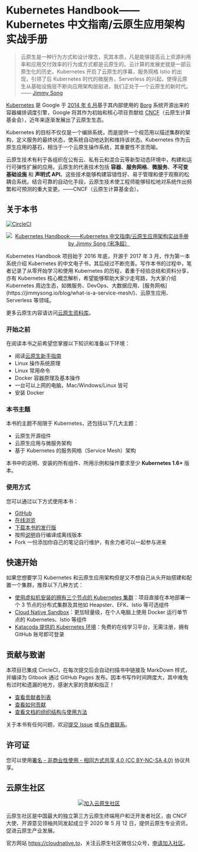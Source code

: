# Kubernetes Handbook——Kubernetes 中文指南/云原生应用架构实战手册

> 云原生是一种行为方式和设计理念，究其本质，凡是能够提高云上资源利用率和应用交付效率的行为或方式都是云原生的。云计算的发展史就是一部云原生化的历史。Kubernetes 开启了云原生的序幕，服务网格 Istio 的出现，引领了后 Kubernetes 时代的微服务，Serverless 的兴起，使得云原生从基础设施层不断向应用架构层挺进，我们正处于一个云原生的新时代。—— [Jimmy Song](https://jimmysong.io)

[Kubernetes](http://kubernetes.io) 是 Google 于 [2014 年 6 月](https://jimmysong.io/cloud-native/note/open-source/)基于其内部使用的 [Borg](https://research.google.com/pubs/pub43438.html) 系统开源出来的容器编排调度引擎，Google 将其作为初始和核心项目贡献给 [CNCF](https://cncf.io)（云原生计算基金会），近年来逐渐发展出了云原生生态。

Kubernetes 的目标不仅仅是一个编排系统，而是提供一个规范用以描述集群的架构，定义服务的最终状态，使系统自动地达到和维持该状态。Kubernetes 作为云原生应用的基石，相当于一个云原生操作系统，其重要性不言而喻。

云原生技术有利于各组织在公有云、私有云和混合云等新型动态环境中，构建和运行可弹性扩展的应用。云原生的代表技术包括 **容器**、**服务网格**、**微服务**、**不可变基础设施** 和 **声明式 API**。这些技术能够构建容错性好、易于管理和便于观察的松耦合系统。结合可靠的自动化手段，云原生技术使工程师能够轻松地对系统作出频繁和可预测的重大变更。——CNCF（云原生计算基金会）。

## 关于本书

<p align="left">
  <a href="https://circleci.com/gh/rootsongjc/kubernetes-handbook/tree/master">
    <img src="https://circleci.com/gh/rootsongjc/kubernetes-handbook/tree/master.svg?style=svg" alt="CircleCI"/>
  </a>
</p>
<p align="center">
  <a href="https://jimmysong.io/kubernetes-handbook/">
    <img src="cover-thumbnail.jpg" title="Kubernetes Handbook——Kubernetes 中文指南/云原生应用架构实战手册 by Jimmy Song（宋净超）" alt="Kubernetes Handbook——Kubernetes 中文指南/云原生应用架构实战手册 by Jimmy Song (宋净超）">
  </a>
</p>
Kubernetes Handbook 项目始于 2016 年底，开源于 2017 年 3 月，作为第一本系统介绍 Kubernetes 的中文电子书，其后经过不断完善。写作本书的过程中，笔者记录了从零开始学习和使用 Kubernetes 的历程，着重于经验总结和资料分享，亦有 Kubernetes 核心概念解析，希望能够帮助大家少走弯路，为大家介绍 Kubernetes 周边生态，如微服务、DevOps、大数据应用、[服务网格](https://jimmysong.io/blog/what-is-a-service-mesh/)、云原生应用、Serverless 等领域。

更多云原生内容请访问[云原生资料库](https://jimmysong.io/docs/)。

### 开始之前

在阅读本书之前希望您掌握以下知识和准备以下环境：

- 阅读[云原生新手指南](cloud-native/quick-start.md)
- Linux 操作系统原理
- Linux 常用命令
- Docker 容器原理及基本操作
- 一台可以上网的电脑，Mac/Windows/Linux 皆可
- 安装 Docker

### 本书主题

本书的主题不局限于 Kubernetes，还包括以下几大主题：

- 云原生开源组件
- 云原生应用与微服务架构
- 基于 Kubernetes 的服务网格（Service Mesh）架构

本书中的说明、安装的所有组件、所用示例和操作要求至少 **Kubernetes 1.6+** 版本。

### 使用方式

您可以通过以下方式使用本书：

- [GitHub](https://github.com/rootsongjc/kubernetes-handbook)
- [在线浏览](https://jimmysong.io/kubernetes-handbook/)
- [下载本书的发行版](https://github.com/rootsongjc/kubernetes-handbook/releases)
- 按照[说明](https://github.com/rootsongjc/kubernetes-handbook/blob/master/CODE_OF_CONDUCT.md)自行编译成离线版本
- Fork 一份添加你自己的笔记自行维护，有余力者可以一起参与进来

## 快速开始

如果您想要学习 Kubernetes 和云原生应用架构但是又不想自己从头开始搭建和配置一个集群，推荐以下几种方式：

- [使用虚拟机安装的拥有三个节点的 Kubernetes 集群](https://github.com/rootsongjc/kubernetes-vagrant-centos-cluster)：项目直接在本地部署一个 3 节点的分布式集群及其他如 Heapster、EFK、Istio 等可选组件
- [Cloud Native Sandbox](https://github.com/rootsongjc/cloud-native-sandbox)：更加轻量级，在个人电脑上使用 Docker 运行单节点的 Kubernetes、Istio 等组件
- [Katacoda 提供的 Kubernetes 环境](https://katacoda.com/kubernetes)：免费的在线学习平台，无需注册，拥有 GitHub 账号即可登录

## 贡献与致谢

本项目已集成 CircleCI，在每次提交后会自动扫描书中链接及 MarkDown 样式，并编译为 Gitbook 通过 GitHub Pages 发布。因本书写作时间跨度大，其中难免有过时和遗漏的地方，感谢大家的贡献和指正！

- [查看贡献者列表](https://github.com/rootsongjc/kubernetes-handbook/graphs/contributors)
- [查看如何贡献](https://github.com/rootsongjc/kubernetes-handbook/blob/master/CONTRIBUTING.md)
- [查看文档的组织结构与使用方法](https://github.com/rootsongjc/kubernetes-handbook/blob/master/CODE_OF_CONDUCT.md)

关于本书有任何问题，欢迎[提交 Issue](https://github.com/rootsongjc/kubernetes-handbook/issues/new) 或[与作者联系](https://jimmysong.io/contact/)。

## 许可证

您可以使用[署名 - 非商业性使用 - 相同方式共享 4.0 (CC BY-NC-SA 4.0)](https://creativecommons.org/licenses/by-nc-sa/4.0/deed.zh)  协议共享。

## 云原生社区

<p align="center">
  <a href="https://cloudnative.to">
    <img src="./images/github-banner.jpg" alt="加入云原生社区" title="加入云原生社区">
  </a>
</p>

云原生社区是中国最大的独立第三方云原生终端用户和泛开发者社区，由 CNCF 大使、开源意见领袖共同发起成立于 2020 年 5 月 12 日，提供云原生专业资讯，促进云原生产业发展。

官方网站 <https://cloudnative.to>，关注云原生社区微信公众号，[申请加入社区](https://mp.weixin.qq.com/s/vWlSdzz2MNdXRr0sd2-LFg)。

